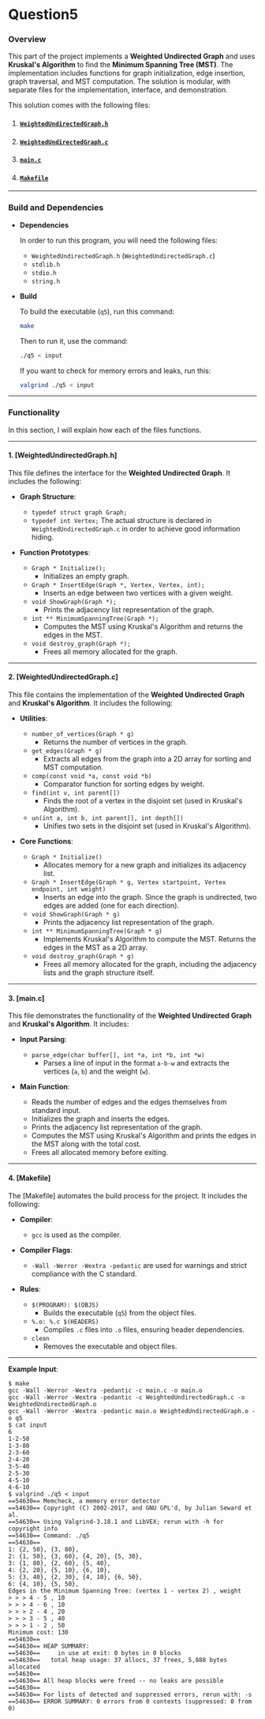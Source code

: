 # Question5

### Overview

This part of the project implements a **Weighted Undirected Graph** and uses **Kruskal's Algorithm** to find the **Minimum Spanning Tree (MST)**. The implementation includes functions for graph initialization, edge insertion, graph traversal, and MST computation. The solution is modular, with separate files for the implementation, interface, and demonstration.

This solution comes with the following files:

1. #### [`WeightedUndirectedGraph.h`](#weightedundirectedgraphh)

2. #### [`WeightedUndirectedGraph.c`](#weightedundirectedgraphc)

3. #### [`main.c`](#mainc)

4. #### [`Makefile`](#makefile)

---

### Build and Dependencies

- **Dependencies**

    In order to run this program, you will need the following files:

    - `WeightedUndirectedGraph.h` (`WeightedUndirectedGraph.c`)
    - `stdlib.h`
    - `stdio.h`
    - `string.h`

- **Build**

    To build the executable (`q5`), run this command:
    ```bash
    make
    ```

    Then to run it, use the command:
    ```bash
    ./q5 < input
    ```

    If you want to check for memory errors and leaks, run this:
    ```bash
    valgrind ./q5 < input
    ```

---

### Functionality

In this section, I will explain how each of the files functions.

---

#### 1. [WeightedUndirectedGraph.h]

This file defines the interface for the **Weighted Undirected Graph**. It includes the following:

- **Graph Structure**:
    - `typedef struct graph Graph;`
    - `typedef int Vertex;`
    The actual structure is declared in `WeightedUndirectedGraph.c` in order to achieve good information hiding.

- **Function Prototypes**:
    - `Graph * Initialize();`
        - Initializes an empty graph.
    - `Graph * InsertEdge(Graph *, Vertex, Vertex, int);`
        - Inserts an edge between two vertices with a given weight.
    - `void ShowGraph(Graph *);`
        - Prints the adjacency list representation of the graph.
    - `int ** MinimumSpanningTree(Graph *);`
        - Computes the MST using Kruskal's Algorithm and returns the edges in the MST.
    - `void destroy_graph(Graph *);`
        - Frees all memory allocated for the graph.

---

#### 2. [WeightedUndirectedGraph.c]

This file contains the implementation of the **Weighted Undirected Graph** and **Kruskal's Algorithm**. It includes the following:

- **Utilities**:
    - `number_of_vertices(Graph * g)`
        - Returns the number of vertices in the graph.
    - `get_edges(Graph * g)`
        - Extracts all edges from the graph into a 2D array for sorting and MST computation.
    - `comp(const void *a, const void *b)`
        - Comparator function for sorting edges by weight.
    - `find(int v, int parent[])`
        - Finds the root of a vertex in the disjoint set (used in Kruskal's Algorithm).
    - `un(int a, int b, int parent[], int depth[])`
        - Unifies two sets in the disjoint set (used in Kruskal's Algorithm).

- **Core Functions**:
    - `Graph * Initialize()`
        - Allocates memory for a new graph and initializes its adjacency list.
    - `Graph * InsertEdge(Graph * g, Vertex startpoint, Vertex endpoint, int weight)`
        - Inserts an edge into the graph. Since the graph is undirected, two edges are added (one for each direction).
    - `void ShowGraph(Graph * g)`
        - Prints the adjacency list representation of the graph.
    - `int ** MinimumSpanningTree(Graph * g)`
        - Implements Kruskal's Algorithm to compute the MST. Returns the edges in the MST as a 2D array.
    - `void destroy_graph(Graph * g)`
        - Frees all memory allocated for the graph, including the adjacency lists and the graph structure itself.

---

#### 3. [main.c]

This file demonstrates the functionality of the **Weighted Undirected Graph** and **Kruskal's Algorithm**. It includes:

- **Input Parsing**:
    - `parse_edge(char buffer[], int *a, int *b, int *w)`
        - Parses a line of input in the format `a-b-w` and extracts the vertices (`a`, `b`) and the weight (`w`).

- **Main Function**:
    - Reads the number of edges and the edges themselves from standard input.
    - Initializes the graph and inserts the edges.
    - Prints the adjacency list representation of the graph.
    - Computes the MST using Kruskal's Algorithm and prints the edges in the MST along with the total cost.
    - Frees all allocated memory before exiting.

---

#### 4. [Makefile]

The [Makefile] automates the build process for the project. It includes the following:

- **Compiler**:
    - `gcc` is used as the compiler.

- **Compiler Flags**:
    - `-Wall -Werror -Wextra -pedantic` are used for warnings and strict compliance with the C standard.

- **Rules**:
    - `$(PROGRAM): $(OBJS)`
        - Builds the executable (`q5`) from the object files.
    - `%.o: %.c $(HEADERS)`
        - Compiles `.c` files into `.o` files, ensuring header dependencies.
    - `clean`
        - Removes the executable and object files.

---

**Example Input**:
```
$ make
gcc -Wall -Werror -Wextra -pedantic -c main.c -o main.o
gcc -Wall -Werror -Wextra -pedantic -c WeightedUndirectedGraph.c -o WeightedUndirectedGraph.o
gcc -Wall -Werror -Wextra -pedantic main.o WeightedUndirectedGraph.o -o q5
$ cat input
6
1-2-50
1-3-80
2-3-60
2-4-20
3-5-40
2-5-30
4-5-10
4-6-10
$ valgrind ./q5 < input
==54630== Memcheck, a memory error detector
==54630== Copyright (C) 2002-2017, and GNU GPL'd, by Julian Seward et al.
==54630== Using Valgrind-3.18.1 and LibVEX; rerun with -h for copyright info
==54630== Command: ./q5
==54630== 
1: {2, 50}, {3, 80}, 
2: {1, 50}, {3, 60}, {4, 20}, {5, 30}, 
3: {1, 80}, {2, 60}, {5, 40}, 
4: {2, 20}, {5, 10}, {6, 10}, 
5: {3, 40}, {2, 30}, {4, 10}, {6, 50}, 
6: {4, 10}, {5, 50}, 
Edges in the Minimum Spanning Tree: (vertex 1 - vertex 2) , weight
> > > 4 - 5 , 10
> > > 4 - 6 , 10
> > > 2 - 4 , 20
> > > 3 - 5 , 40
> > > 1 - 2 , 50
Minimum cost: 130
==54630== 
==54630== HEAP SUMMARY:
==54630==     in use at exit: 0 bytes in 0 blocks
==54630==   total heap usage: 37 allocs, 37 frees, 5,888 bytes allocated
==54630== 
==54630== All heap blocks were freed -- no leaks are possible
==54630== 
==54630== For lists of detected and suppressed errors, rerun with: -s
==54630== ERROR SUMMARY: 0 errors from 0 contexts (suppressed: 0 from 0)
```
